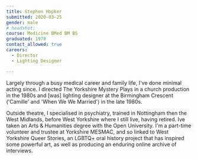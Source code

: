 ```yaml
---
title: Stephen Hopker
submitted: 2020-03-25
gender: male
# headshot: 
course: Medicine BMed BM BS
graduated: 1978
contact_allowed: true
careers: 
  - Director
  - Lighting Designer

--- 
```


Largely through a busy medical career and family life, I've done minimal acting since. I directed The Yorkshire Mystery Plays in a church production in the 1980s and [was] lighting designer at the Birmingham Crescent ('Camille' and 'When We We Married') in the late 1980s.

Outside theatre, I specialised in psychiatry, trained in Nottingham then the West Midlands, before West Yorkshire where I still live, having retired. Ive taken an Arts & Humanities degree with the Open University. I'm a part-time volunteer and trustee at Yorkshire MESMAC, and so linked to West Yorkshire Queer Stories, an LGBTQ+ oral history project that has inspired some powerful art, as well as producing an enduring online archive of interviews.